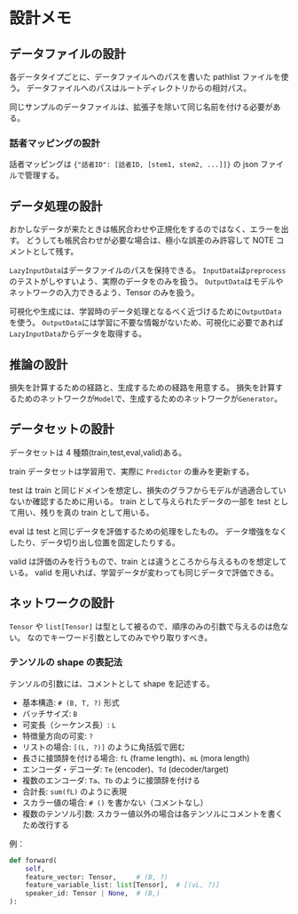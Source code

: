 # 設計メモ

## データファイルの設計

各データタイプごとに、データファイルへのパスを書いた pathlist ファイルを使う。
データファイルへのパスはルートディレクトリからの相対パス。

同じサンプルのデータファイルは、拡張子を除いて同じ名前を付ける必要がある。

### 話者マッピングの設計

話者マッピングは `{"話者ID": [話者ID, [stem1, stem2, ...]]}` の json ファイルで管理する。

## データ処理の設計

おかしなデータが来たときは帳尻合わせや正規化をするのではなく、エラーを出す。
どうしても帳尻合わせが必要な場合は、極小な誤差のみ許容して NOTE コメントとして残す。

`LazyInputData`はデータファイルのパスを保持できる。
`InputData`は`preprocess`のテストがしやすいよう、実際のデータをのみを扱う。
`OutputData`はモデルやネットワークの入力できるよう、Tensor のみを扱う。

可視化や生成には、学習時のデータ処理となるべく近づけるために`OutputData`を使う。
`OutputData`には学習に不要な情報がないため、可視化に必要であれば`LazyInputData`からデータを取得する。

## 推論の設計

損失を計算するための経路と、生成するための経路を用意する。
損失を計算するためのネットワークが`Model`で、生成するためのネットワークが`Generator`。

## データセットの設計

データセットは 4 種類(train,test,eval,valid)ある。

train データセットは学習用で、実際に `Predictor` の重みを更新する。

test は train と同じドメインを想定し、損失のグラフからモデルが過適合していないか確認するために用いる。
train として与えられたデータの一部を test として用い、残りを真の train として用いる。

eval は test と同じデータを評価するための処理をしたもの。
データ増強をなくしたり、データ切り出し位置を固定したりする。

valid は評価のみを行うもので、train とは違うところから与えるものを想定している。
valid を用いれば、学習データが変わっても同じデータで評価できる。

## ネットワークの設計

`Tensor` や `list[Tensor]` は型として被るので、順序のみの引数で与えるのは危ない。
なのでキーワード引数としてのみでやり取りすべき。

### テンソルの shape の表記法

テンソルの引数には、コメントとして shape を記述する。

- 基本構造: `# (B, T, ?)` 形式
- バッチサイズ: `B`
- 可変長（シーケンス長）: `L`
- 特徴量方向の可変: `?`
- リストの場合: `[(L, ?)]` のように角括弧で囲む
- 長さに接頭辞を付ける場合: `fL` (frame length)、`mL` (mora length)
- エンコーダ・デコーダ: `Te` (encoder)、`Td` (decoder/target)
- 複数のエンコーダ: `Ta`、`Tb` のように接頭辞を付ける
- 合計長: `sum(fL)` のように表現
- スカラー値の場合: `# ()` を書かない（コメントなし）
- 複数のテンソル引数: スカラー値以外の場合は各テンソルにコメントを書くため改行する

例：

```python
def forward(
    self,
    feature_vector: Tensor,     # (B, ?)
    feature_variable_list: list[Tensor],  # [(vL, ?)]
    speaker_id: Tensor | None,  # (B,)
):
```
